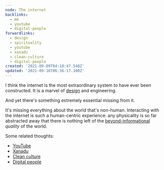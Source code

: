 ```yaml
---
node: The internet
backlinks:
  - me
  - youtube
  - digital-people
forwardlinks:
  - design
  - spirituality
  - youtube
  - xanadu
  - clean-culture
  - digital-people
created: '2021-09-09T04:10:47.548Z'
updated: '2021-09-16T06:36:17.100Z'
---
```

I think the internet is the most extraordinary system to have ever been constructed. It is a marvel of [design](design.md) and engineering. 

And yet there's something extremely essential missing from it. 

It's missing everything about the world that's non-human. Interacting with the internet is such a human-centric experience: any physicality is so far abstracted away that there is nothing left of the [beyond-informational](spirituality.md) *quality* of the world.


Some related thoughts:

- [YouTube](youtube.md)
- [Xanadu](xanadu.md)
- [Clean culture](clean-culture.md)
- [Digital people](digital-people.md)
